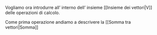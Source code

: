 Vogliamo ora introdurre all’ interno dell’ insieme [[Insieme dei vettori|V]]  delle operazioni di calcolo.

Come prima operazione andiamo a descrivere la [[Somma tra vettori|Somma]]